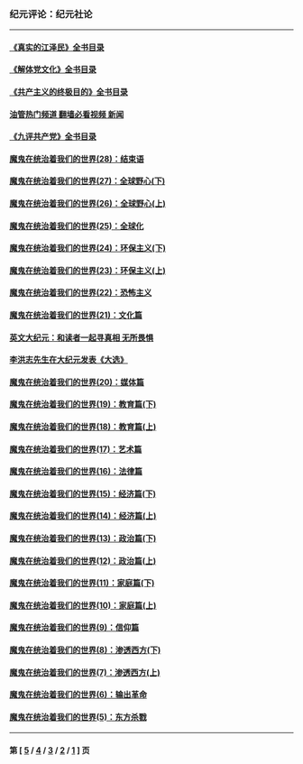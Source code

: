 ### 纪元评论：纪元社论
---
#### [《真实的江泽民》全书目录](../../pages/nsc422/n13721399.md?04280330) 
#### [《解体党文化》全书目录](../../pages/nsc422/n13721157.md?04280330) 
#### [《共产主义的终极目的》全书目录](../../pages/nsc422/n13721048.md?04280330) 
#### [油管热门频道 翻墙必看视频 新闻](ok?04280330)
#### [《九评共产党》全书目录](../../pages/nsc422/n13708085.md?04280330) 
#### [魔鬼在统治着我们的世界(28)：结束语](../../pages/nsc422/n10936246.md?04280330) 
#### [魔鬼在统治着我们的世界(27)：全球野心(下)](../../pages/nsc422/n10928319.md?04280330) 
#### [魔鬼在统治着我们的世界(26)：全球野心(上)](../../pages/nsc422/n10900318.md?04280330) 
#### [魔鬼在统治着我们的世界(25)：全球化](../../pages/nsc422/n10788205.md?04280330) 
#### [魔鬼在统治着我们的世界(24)：环保主义(下)](../../pages/nsc422/n10695307.md?04280330) 
#### [魔鬼在统治着我们的世界(23)：环保主义(上)](../../pages/nsc422/n10688613.md?04280330) 
#### [魔鬼在统治着我们的世界(22)：恐怖主义](../../pages/nsc422/n10614727.md?04280330) 
#### [魔鬼在统治着我们的世界(21)：文化篇](../../pages/nsc422/n10597706.md?04280330) 
#### [英文大纪元：和读者一起寻真相 无所畏惧](../../pages/nsc422/n12542027.md?04280330) 
#### [李洪志先生在大纪元发表《大选》](../../pages/nsc422/n12534746.md?04280330) 
#### [魔鬼在统治着我们的世界(20)：媒体篇](../../pages/nsc422/n10586579.md?04280330) 
#### [魔鬼在统治着我们的世界(19)：教育篇(下)](../../pages/nsc422/n10564808.md?04280330) 
#### [魔鬼在统治着我们的世界(18)：教育篇(上)](../../pages/nsc422/n10526970.md?04280330) 
#### [魔鬼在统治着我们的世界(17)：艺术篇](../../pages/nsc422/n10499093.md?04280330) 
#### [魔鬼在统治着我们的世界(16)：法律篇](../../pages/nsc422/n10485969.md?04280330) 
#### [魔鬼在统治着我们的世界(15)：经济篇(下)](../../pages/nsc422/n10469975.md?04280330) 
#### [魔鬼在统治着我们的世界(14)：经济篇(上)](../../pages/nsc422/n10457370.md?04280330) 
#### [魔鬼在统治着我们的世界(13)：政治篇(下)](../../pages/nsc422/n10448270.md?04280330) 
#### [魔鬼在统治着我们的世界(12)：政治篇(上)](../../pages/nsc422/n10444576.md?04280330) 
#### [魔鬼在统治着我们的世界(11)：家庭篇(下)](../../pages/nsc422/n10440961.md?04280330) 
#### [魔鬼在统治着我们的世界(10)：家庭篇(上)](../../pages/nsc422/n10435448.md?04280330) 
#### [魔鬼在统治着我们的世界(9)：信仰篇](../../pages/nsc422/n10432159.md?04280330) 
#### [魔鬼在统治着我们的世界(8)：渗透西方(下)](../../pages/nsc422/n10429603.md?04280330) 
#### [魔鬼在统治着我们的世界(7)：渗透西方(上)](../../pages/nsc422/n10426013.md?04280330) 
#### [魔鬼在统治着我们的世界(6)：输出革命](../../pages/nsc422/n10421536.md?04280330) 
#### [魔鬼在统治着我们的世界(5)：东方杀戮](../../pages/nsc422/n10417707.md?04280330) 

---
#### 第 [ [5](./5.md?04280330) / [4](./4.md?04280330) / [3](./3.md?04280330) / [2](./2.md?04280330) / [1](./1.md?04280330) ] 页
